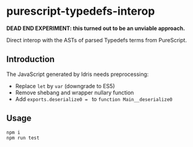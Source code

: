 # purescript-typedefs-interop

**DEAD END EXPERIMENT: this turned out to be an unviable approach.**

Direct interop with the ASTs of parsed Typedefs terms from PureScript.

## Introduction

The JavaScript generated by Idris needs preprocessing:

* Replace `let` by `var` (downgrade to ES5)
* Remove shebang and wrapper nullary function
* Add `exports.deserialize0 = ` to `function Main__deserialize0`

## Usage

```bash
npm i
npm run test
```
